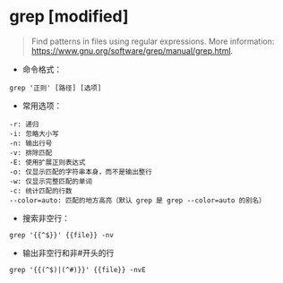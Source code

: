 # grep [modified]

> Find patterns in files using regular expressions.
> More information: <https://www.gnu.org/software/grep/manual/grep.html>.

- 命令格式：

`grep '正则' [路径] [选项]`

- 常用选项：

```
-r: 递归
-i: 忽略大小写
-n: 输出行号
-v: 排除匹配
-E: 使用扩展正则表达式
-o: 仅显示匹配的字符串本身，而不是输出整行
-w: 仅显示完整匹配的单词
-c: 统计匹配的行数
--color=auto: 匹配的地方高亮（默认 grep 是 grep --color=auto 的别名）
```

- 搜索非空行：

`grep '{{^$}}' {{file}} -nv`

- 输出非空行和非#开头的行

`grep '{{(^$)|(^#)}}' {{file}} -nvE`


